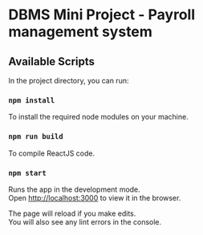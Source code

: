 # DBMS Mini Project - Payroll management system


## Available Scripts

In the project directory, you can run:

### `npm install`

To install the required node modules on your machine.

### `npm run build`

To compile ReactJS code.

### `npm start`

Runs the app in the development mode.\
Open [http://localhost:3000](http://localhost:3000) to view it in the browser.

The page will reload if you make edits.\
You will also see any lint errors in the console.

